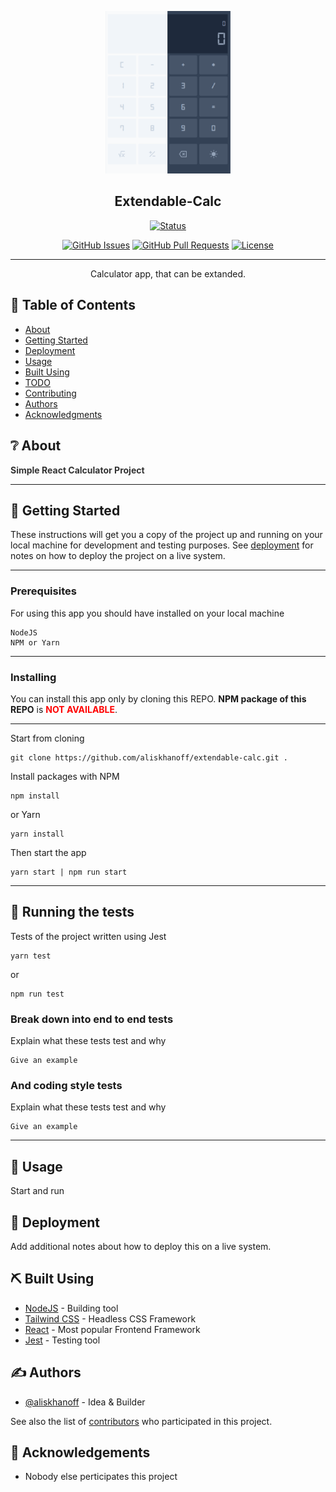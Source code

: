 <p align="center">
  <a href="" rel="noopener">
 <img width='200px' src="preview-image.png" alt="Project logo"></a>
</p>

<h2 align="center">Extendable-Calc</h2>

<div align="center">

[![Status](https://img.shields.io/badge/status-active-success.svg?style=for-the-badge&logo=appveyor)]()

[![GitHub Issues](https://img.shields.io/github/issues/kylelobo/The-Documentation-Compendium.svg?style=for-the-badge&logo=appveyor)](https://github.com/kylelobo/The-Documentation-Compendium/issues)
[![GitHub Pull Requests](https://img.shields.io/github/issues-pr/kylelobo/The-Documentation-Compendium.svg?style=for-the-badge&logo=appveyor)](https://github.com/kylelobo/The-Documentation-Compendium/pulls)
[![License](https://img.shields.io/badge/license-MIT-blue.svg?style=for-the-badge&logo=appveyor)](/LICENSE)

</div>

---

<p align="center"> 
    Calculator app, that can be extanded.
    <br> 
</p>

## 📝 Table of Contents

- [About](#about)
- [Getting Started](#getting_started)
- [Deployment](#deployment)
- [Usage](#usage)
- [Built Using](#built_using)
- [TODO](../TODO.md)
- [Contributing](../CONTRIBUTING.md)
- [Authors](#authors)
- [Acknowledgments](#acknowledgement)

## ❔ About <a name = "about"></a>

<b style='color:#333'>Simple React Calculator Project</b>

---

## 🏁 Getting Started <a name = "getting_started"></a>

These instructions will get you a copy of the project up and running on your local machine for development and testing purposes. See [deployment](#deployment) for notes on how to deploy the project on a live system.

---

### Prerequisites

For using this app you should have installed on your local machine

```
NodeJS
NPM or Yarn
```

---

### Installing

You can install this app only by cloning this REPO. <b>NPM package of this REPO</b> is <b style='color:red;text-transform:uppercase'>Not Available</b>.

---

Start from cloning

```
git clone https://github.com/aliskhanoff/extendable-calc.git .
```

Install packages with NPM

```
npm install
```

or Yarn

```
yarn install
```

Then start the app

```
yarn start | npm run start
```

---

## 🔧 Running the tests <a name = "tests"></a>

Tests of the project written using Jest 

```
yarn test
```

or

```
npm run test
```


### Break down into end to end tests

Explain what these tests test and why

```
Give an example
```

### And coding style tests

Explain what these tests test and why

```
Give an example
```

---

## 🎈 Usage <a name="usage"></a>

Start and run

## 🚀 Deployment <a name = "deployment"></a>

Add additional notes about how to deploy this on a live system.

## ⛏️ Built Using <a name = "built_using"></a>

- [NodeJS](https://www.nodejs.com/) - Building tool
- [Tailwind CSS](https://tailwindcss.com/) - Headless CSS Framework
- [React](https://react.dev) - Most popular Frontend Framework
- [Jest](https://jestjs.io) - Testing tool

## ✍️ Authors <a name = "authors"></a>

- [@aliskhanoff](https://github.com/kylelobo) - Idea & Builder

See also the list of [contributors](https://github.com/kylelobo/The-Documentation-Compendium/contributors) who participated in this project.

## 🎉 Acknowledgements <a name = "acknowledgement"></a>

- Nobody else perticipates this project